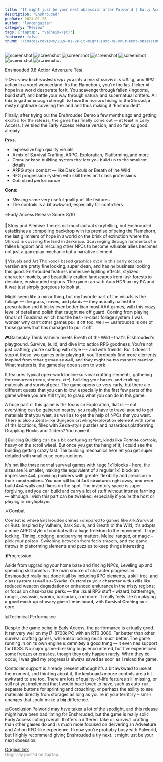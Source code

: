 ```yaml
---
title: "It might just be your next obsession after Palworld | Early Access Review - Enshrouded"
description: "Enshrouded"
pubDate: 2024-01-26
author: "lyndonguitar"
category: "Review"
tags: ["taptap", "valheim-(pc)"]
featured: false
thumb: "/images/reviews/2024-01-26-it-might-just-be-your-next-obsession-after-palworld--early-access-review---enshrouded-0.avif"
---
```


<div class="gallery">
  <img src="/images/reviews/2024-01-26-it-might-just-be-your-next-obsession-after-palworld--early-access-review---enshrouded-0.avif" alt="screenshot" />
  <img src="/images/reviews/2024-01-26-it-might-just-be-your-next-obsession-after-palworld--early-access-review---enshrouded-1.avif" alt="screenshot" />
  <img src="/images/reviews/2024-01-26-it-might-just-be-your-next-obsession-after-palworld--early-access-review---enshrouded-2.avif" alt="screenshot" />
  <img src="/images/reviews/2024-01-26-it-might-just-be-your-next-obsession-after-palworld--early-access-review---enshrouded-3.avif" alt="screenshot" />
  <img src="/images/reviews/2024-01-26-it-might-just-be-your-next-obsession-after-palworld--early-access-review---enshrouded-4.avif" alt="screenshot" />
  <img src="/images/reviews/2024-01-26-it-might-just-be-your-next-obsession-after-palworld--early-access-review---enshrouded-5.avif" alt="screenshot" />
  <img src="/images/reviews/2024-01-26-it-might-just-be-your-next-obsession-after-palworld--early-access-review---enshrouded-6.avif" alt="screenshot" />
</div>

Enshrouded
9.8
Action
Adventure
Test

✨Overview
Enshrouded drops you into a mix of survival, crafting, and RPG action in a voxel wonderland. As the Flameborn, you're the last flicker of hope in a world desperate for it. You scavenge through fallen kingdoms, build stuff, and battle your way through natural and supernatural critters. All this to gather enough strength to face the horrors hiding in the Shroud, a misty nightmare covering the land and thus making it “Enshrouded”.

Finally, after trying out the Enshrouded Demo a few months ago and getting excited for the release, the game has finally come out — at least in Early Access. I’ve tried the Early Access release version, and so far, so good already.


**Pros:**
- Impressive high quality visuals
- A mix of Survival Crafting, ARPG, Exploration, Platforming, and more
- Granular base building system that lets you build up to the smallest details
- ARPG style combat — like Dark Souls or Breath of the Wild
- RPG progression system with skill trees and class professions
- Optimized performance



**Cons:**
- Missing some very useful quality-of-life features
- The controls is a bit awkward, especially for controllers


⭐️Early Access Release Score: 8/10

📖Story and Premise
There’s not much actual storytelling, but Enshrouded establishes a compelling backdrop with its premise of being the Flameborn, the last glimmers of hope in a world on the brink of extinction where the Shroud is covering the land in darkness. Scavenging through remnants of a fallen kingdom and rescuing other NPCs to become valuable allies becomes not just a gameplay mechanic but a narrative element.

🎨Visuals and Art
The voxel-based graphics even in this early access version are pretty fine looking, super clean, and has no business looking this good. Enshrouded features immersive lighting effects, stylized character models, and beautifully crafted landscapes from lush forests to desolate, enshrouded regions. The game ran with Auto HDR on my PC and it was just simply gorgeous to look at.

Might seem like a minor thing, but my favorite part of the visuals is the foliage — the grass, leaves, and plants — they actually nailed the presentation and it looks even better than most AAA games, with this crazy level of detail and polish that caught me off guard. Coming from playing Ghost of Tsushima which had the best-in-class foliage system, I was wonder why can’t other games pull it off too, well — Enshrouded is one of those games that has managed to pull it off.

🎮Gameplay
Think Valheim meets Breath of the Wild – that's Enshrouded's playground. Survive, build, and dive into action RPG goodness. You're not just crafting; you're crafting with style --- and with friends. But it doesn’t stop at those two games only: playing it, you’ll probably find more elements inspired from other games as well, and they might be too many to mention. What matters is, the gameplay does seem to work.

It features typical open-world online survival crafting elements, gathering for resources (trees, stones, etc), building your bases, and crafting materials and survival gear. The game opens up very early, but there are different quests that you can follow, especially in the first few parts of the game where you are still trying to grasp what you can do in this game.

A huge part of this game is the focus on Exploration, that is — not everything can be gathered nearby, you really have to travel around to get materials that you want, as well as to get the help of NPCs that you want. There is also a Zelda-like dungeon crawling/exploration element with some of the locations, filled with Zelda-style puzzles and hazardous platforming. Grappling Hooks and Gliders? You name it.

🔨Building
Building can be a bit confusing at first, kinda like Fortnite controls, heavy on the scroll wheel. But once you get the hang of it, I could see the building getting crazy fast.  The building mechanics here let you get super detailed with small cube constructions.

It's not like those normal survival games with huge 1x1 blocks – here, the sizes are ¼ smaller, making the equivalent of a regular 1x1 block an impressive 4x4, providing builders with greater flexibility and precision in their constructions. You can still build 4x4 structures right away, and even build 4x4 walls and floors on the spot. The inventory space is super forgiving, and you can build and carry a lot of stuff without intense farming — although I wish this part can be tweaked, especially if you’re the host or playing in singleplayer.

⚔️Combat

Combat is where Enshrouded shines compared to games like Ark:Survival or Rust. Inspired by Valheim, Dark Souls, and Breath of the Wild, it's adopts a more ARPG style of combat with a huge freedom to the movement. Target locking, Timing, dodging, and parrying matters. Melee, ranged, or magic – pick your poison. Switching between them feels smooth, and the game throws in platforming elements and puzzles to keep things interesting.

⏫Progression

Aside from upgrading your home base and finding NPCs, Leveling up and spending skill points is the main source of character progression. Enshrouded really has done it all by including RPG elements, a skill tree, and class system aswell ala-Skyrim. Customize your character with skills like reduced weapon degradation or enhanced endurance in the misty regions; or focus on class-based perks — the usual RPG stuff – wizard, battlemage, ranger, assassin, warrior, barbarian, and more. It really feels like i’m playing a good mash-up of every game I mentioned, with Survival Crafting as a core.

📊Technical Performance

Despite the game being in Early Access, the performance is actually good. It ran very well on my i7-8700k PC with an RTX 3080. Far better than other survival crafting games, while also looking much much better. The game running in on its own engine is definitely a good thing — it even has support for DLSS. No major game-breaking bugs encountered, but I've experienced some freezes or crashes, though they only happen rarely. When they do occur, I was glad my progress is always saved as soon as I reload the game.

Controller support is already present although it’s a bit awkward to use at the moment, and thinking about it, the keyboard+mouse controls are a bit awkward to use too. There are lots of quality-of-life features still missing, or still not yet implement that I would have loved to have, such as auto-run, separate buttons for sprinting and crouching, or perhaps the ability to use materials directly from storages as long as you’re in your territory – small changes that could make a big difference.

⚖️Conclusion
Palworld may have taken a lot of the spotlight, and this release might have been bad timing for Enshrouded, but the game is really solid Early Access outing overall. It offers a different take on survival crafting than other games do and is much more focused on delivering an Adventure and Action RPG-like experience. I know you're probably busy with Palworld, but I highly recommend giving Enshrouded a try next. It might just be your next obsession.

[Original link](https://www.taptap.io/post/6869691)<br><span style="font-size: 0.95em; color: #888;">Originally posted on TapTap.</span>
